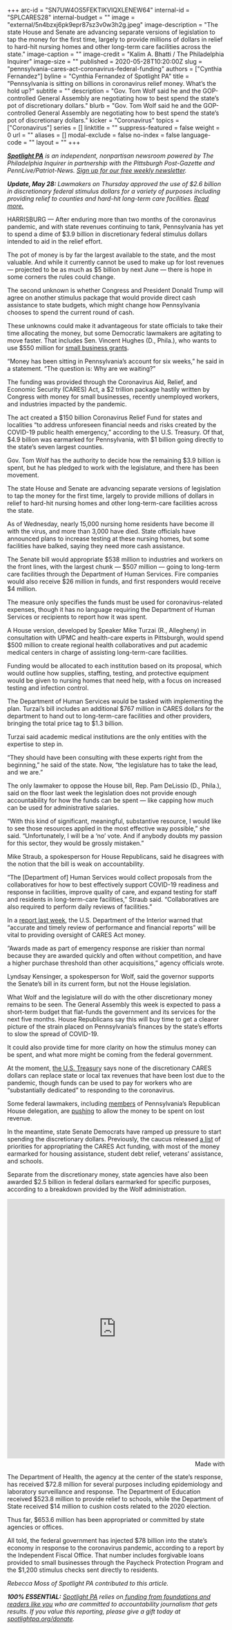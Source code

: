+++
arc-id = "SN7UW4OS5FEKTIKVIQXLENEW64"
internal-id = "SPLCARES28"
internal-budget = ""
image = "external/5n4bzxj6pk9epr87sz3v0w3h2g.jpeg"
image-description = "The state House and Senate are advancing separate versions of legislation to tap the money for the first time, largely to provide millions of dollars in relief to hard-hit nursing homes and other long-term care facilities across the state."
image-caption = ""
image-credit = "Kalim A. Bhatti / The Philadelphia Inquirer"
image-size = ""
published = 2020-05-28T10:20:00Z
slug = "pennsylvania-cares-act-coronavirus-federal-funding"
authors = ["Cynthia Fernandez"]
byline = "Cynthia Fernandez of Spotlight PA"
title = "Pennsylvania is sitting on billions in coronavirus relief money. What’s the hold up?"
subtitle = ""
description = "Gov. Tom Wolf said he and the GOP-controlled General Assembly are negotiating how to best spend the state’s pot of discretionary dollars."
blurb = "Gov. Tom Wolf said he and the GOP-controlled General Assembly are negotiating how to best spend the state’s pot of discretionary dollars."
kicker = "Coronavirus"
topics = ["Coronavirus"]
series = []
linktitle = ""
suppress-featured = false
weight = 0
url = ""
aliases = []
modal-exclude = false
no-index = false
language-code = ""
layout = ""
+++

<a href="https://www.spotlightpa.org/"><i><b>Spotlight PA</b></i></a><i> is an independent, nonpartisan newsroom powered by The Philadelphia Inquirer in partnership with the Pittsburgh Post-Gazette and PennLive/Patriot-News. </i><a href="https://www.spotlightpa.org/newsletters"><i>Sign up for our free weekly newsletter</i></a><i>.</i>

<i><b>Update, May 28: </b></i><i>Lawmakers on Thursday approved the use of $2.6 billion in discretionary federal stimulus dollars for a variety of purposes including providing relief to counties and hard-hit long-term care facilities. </i><a href="https://www.spotlightpa.org/news/2020/05/pennsylvania-short-term-budget-passes-wolf/" target="_blank"><i>Read more. </i></a>

HARRISBURG — After enduring more than two months of the coronavirus pandemic, and with state revenues continuing to tank, Pennsylvania has yet to spend a dime of $3.9 billion in discretionary federal stimulus dollars intended to aid in the relief effort.

The pot of money is by far the largest available to the state, and the most valuable. And while it currently cannot be used to make up for lost revenues — projected to be as much as $5 billion by next June — there is hope in some corners the rules could change.

The second unknown is whether Congress and President Donald Trump will agree on another stimulus package that would provide direct cash assistance to state budgets, which might change how Pennsylvania chooses to spend the current round of cash.

These unknowns could make it advantageous for state officials to take their time allocating the money, but some Democratic lawmakers are agitating to move faster. That includes Sen. Vincent Hughes (D., Phila.), who wants to use $550 million for <a href="https://www.pasenate.com/pa-senate-democrats-announce-550-million-main-street-business-revitalization-grant-program/" target=_blank>small business grants</a>.

“Money has been sitting in Pennsylvania’s account for six weeks,” he said in a statement. “The question is: Why are we waiting?”

<script src="https://www.spotlightpa.org/embed.js" async></script><div data-spl-embed-version="1" data-spl-src="https://www.spotlightpa.org/embeds/donate/"></div>


The funding was provided through the Coronavirus Aid, Relief, and Economic Security (CARES) Act, a $2 trillion package hastily written by Congress with money for small businesses, recently unemployed workers, and industries impacted by the pandemic.

The act created a $150 billion Coronavirus Relief Fund for states and localities “to address unforeseen financial needs and risks created by the COVID-19 public health emergency,” according to the U.S. Treasury. Of that, $4.9 billion was earmarked for Pennsylvania, with $1 billion going directly to the state’s seven largest counties.

Gov. Tom Wolf has the authority to decide how the remaining $3.9 billion is spent, but he has pledged to work with the legislature, and there has been movement.

The state House and Senate are advancing separate versions of legislation to tap the money for the first time, largely to provide millions of dollars in relief to hard-hit nursing homes and other long-term-care facilities across the state.

As of Wednesday, nearly 15,000 nursing home residents have become ill with the virus, and more than 3,000 have died. State officials have announced plans to increase testing at these nursing homes, but some facilities have balked, saying they need more cash assistance.

The Senate bill would appropriate $538 million to industries and workers on the front lines, with the largest chunk — $507 million — going to long-term care facilities through the Department of Human Services. Fire companies would also receive $26 million in funds, and first responders would receive $4 million.

The measure only specifies the funds must be used for coronavirus-related expenses, though it has no language requiring the Department of Human Services or recipients to report how it was spent.

A House version, developed by Speaker Mike Turzai (R., Allegheny) in consultation with UPMC and health-care experts in Pittsburgh, would spend $500 million to create regional health collaboratives and put academic medical centers in charge of assisting long-term-care facilities.

Funding would be allocated to each institution based on its proposal, which would outline how supplies, staffing, testing, and protective equipment would be given to nursing homes that need help, with a focus on increased testing and infection control.

The Department of Human Services would be tasked with implementing the plan. Turzai’s bill includes an additional $767 million in CARES dollars for the department to hand out to long-term-care facilities and other providers, bringing the total price tag to $1.3 billion.

Turzai said academic medical institutions are the only entities with the expertise to step in.

“They should have been consulting with these experts right from the beginning,” he said of the state. Now, “the legislature has to take the lead, and we are.”

The only lawmaker to oppose the House bill, Rep. Pam DeLissio (D., Phila.), said on the floor last week the legislation does not provide enough accountability for how the funds can be spent — like capping how much can be used for administrative salaries.

“With this kind of significant, meaningful, substantive resource, I would like to see those resources applied in the most effective way possible,” she said. “Unfortunately, I will be a ‘no’ vote. And if anybody doubts my passion for this sector, they would be grossly mistaken.”

<script src="https://www.spotlightpa.org/embed.js" async></script><div data-spl-embed-version="1" data-spl-src="https://www.spotlightpa.org/embeds/newsletter/"></div>


Mike Straub, a spokesperson for House Republicans, said he disagrees with the notion that the bill is weak on accountability.

“The [Department of] Human Services would collect proposals from the collaboratives for how to best effectively support COVID-19 readiness and response in facilities, improve quality of care, and expand testing for staff and residents in long-term-care facilities,” Straub said. “Collaboratives are also required to perform daily reviews of facilities.”

In a <a href="https://www.oversight.gov/sites/default/files/oig-reports/DOIOIG_CARESActLessonsLearned_052020.pdf">report last week</a>, the U.S. Department of the Interior warned that “accurate and timely review of performance and financial reports” will be vital to providing oversight of CARES Act money.

“Awards made as part of emergency response are riskier than normal because they are awarded quickly and often without competition, and have a higher purchase threshold than other acquisitions,” agency officials wrote.

Lyndsay Kensinger, a spokesperson for Wolf, said the governor supports the Senate’s bill in its current form, but not the House legislation.

What Wolf and the legislature will do with the other discretionary money remains to be seen. The General Assembly this week is expected to pass a short-term budget that flat-funds the government and its services for the next five months. House Republicans say this will buy time to get a clearer picture of the strain placed on Pennsylvania’s finances by the state’s efforts to slow the spread of COVID-19.

It could also provide time for more clarity on how the stimulus money can be spent, and what more might be coming from the federal government.

At the moment, <a href="https://home.treasury.gov/system/files/136/Coronavirus-Relief-Fund-Guidance-for-State-Territorial-Local-and-Tribal-Governments.pdf">the U.S. Treasury</a> says none of the discretionary CARES dollars can replace state or local tax revenues that have been lost due to the pandemic, though funds can be used to pay for workers who are “substantially dedicated” to responding to the coronavirus.

Some federal lawmakers, including <a href="https://smucker.house.gov/media/press-releases/smucker-pa-gop-congressmen-request-cares-act-flexibility-treasury">members</a> of Pennsylvania’s Republican House delegation, are <a href="https://www.congress.gov/bill/116th-congress/senate-bill/3638/text">pushing</a> to allow the money to be spent on lost revenue.

In the meantime, state Senate Democrats have ramped up pressure to start spending the discretionary dollars. Previously, the caucus released <a href="https://www.pasenate.com/pacares/">a list</a> of priorities for appropriating the CARES Act funding, with most of the money earmarked for housing assistance, student debt relief, veterans’ assistance, and schools.

Separate from the discretionary money, state agencies have also been awarded $2.5 billion in federal dollars earmarked for specific purposes, according to a breakdown provided by the Wolf administration.

<iframe src='https://flo.uri.sh/visualisation/2592038/embed' frameborder='0' scrolling='no' style='width:100%;height:600px;'></iframe><div style='width:100%!;margin-top:4px!important;text-align:right!important;'><a class='flourish-credit' href='https://public.flourish.studio/visualisation/2592038/?utm_source=embed&utm_campaign=visualisation/2592038' target='_top' style='text-decoration:none!important'><img alt='Made with Flourish' src='https://public.flourish.studio/resources/made_with_flourish.svg' style='width:105px!important;height:16px!important;border:none!important;margin:0!important;'> </a></div>

The Department of Health, the agency at the center of the state’s response, has received $72.8 million for several purposes including epidemiology and laboratory surveillance and response. The Department of Education received $523.8 million to provide relief to schools, while the Department of State received $14 million to cushion costs related to the 2020 election.

Thus far, $653.6 million has been appropriated or committed by state agencies or offices.

All told, the federal government has injected $78 billion into the state’s economy in response to the coronavirus pandemic, according to a report by the Independent Fiscal Office. That number includes forgivable loans provided to small businesses through the Paycheck Protection Program and the $1,200 stimulus checks sent directly to residents.

<i>Rebecca Moss of Spotlight PA contributed to this article. </i>

<i><b>100% ESSENTIAL:</b></i> <a href="https://www.spotlightpa.org/"><i>Spotlight PA</i></a><i> relies on</i><a href="https://www.spotlightpa.org/support"><i> funding from foundations and readers like you</i></a><i> who are committed to accountability journalism that gets results. If you value this reporting, please give a gift today at </i><a href="https://www.spotlightpa.org/donate"><i>spotlightpa.org/donate</i></a><i>.</i>
